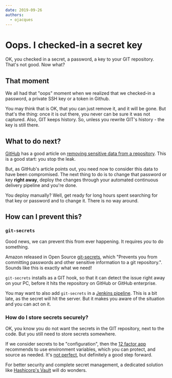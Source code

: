 ```yaml
---
date: 2019-09-26
authors:
  - ojacques
---
```


# Oops. I checked-in a secret key

OK, you checked in a secret, a password, a key to your GIT repository. That's not good. Now what?

<!-- more -->

## That moment

We all had that "oops" moment when we realized that we checked-in a password, a
private SSH key or a token in Github. 

You may think that is OK, that you can just remove it, and it will be gone. But
that's the thing: once it is out there, you never can be sure it was not
captured. Also, GIT keeps history. So, unless you rewrite GIT's history - the
key is still there.

## What to do next?

[GitHub](https://github.com/) has a good article on [removing sensitive data
from a
repository](https://help.github.com/articles/removing-sensitive-data-from-a-repository/).
This is a good start: you stop the leak. 

But, as GitHub's article points out, you need now to consider this data to have
been compromised. The next thing to do is to change that password or key **right
away**, deploy the changes through your automated continuous delivery pipeline and
you're done.

You deploy manually? Well, get ready for long hours spent searching for that key
or password and to change it. There is no way around.

## How can I prevent this?

### `git-secrets`

Good news, we can prevent this from ever happening. It requires *you* to do something.

Amazon released in Open Source
[git-secrets](https://github.com/awslabs/git-secrets), which "Prevents you from
committing passwords and other sensitive information to a git repository.".
Sounds like this is exactly what we need!

`git-secrets` installs as a GIT hook, so that it can detect the issue right away
on your PC, before it hits the repository on GitHub or GitHub enterprise.

You may want to also add `git-secrets` in a [Jenkins
pipeline](https://jenkins.io/doc/book/pipeline/jenkinsfile/). 
This is a bit late, as the secret will hit the server. But it makes you aware
of the situation and you can act on it.

### How do I store secrets securely?

OK, you know you do not want the secrets in the GIT repository, next to the
code. But you still need to store secrets somewhere. 

If we consider secrets to be "configuration", then the [12 factor
app](https://12factor.net/config) recommends to use environment variables, which
you can protect, and source as needed. It's [not
perfect](http://movingfast.io/articles/environment-variables-considered-harmful/),
but definitely a good step forward.

For better security and complete secret management, a dedicated solution like 
 [Hashicorp's Vault](https://github.com/hashicorp/vault) will do wonders.
